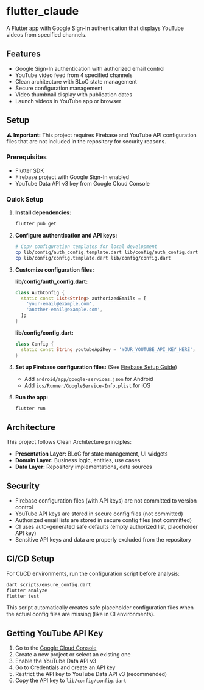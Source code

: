 # flutter_claude

A Flutter app with Google Sign-In authentication that displays YouTube videos from specified channels.

## Features

- Google Sign-In authentication with authorized email control
- YouTube video feed from 4 specified channels
- Clean architecture with BLoC state management
- Secure configuration management
- Video thumbnail display with publication dates
- Launch videos in YouTube app or browser

## Setup

⚠️ **Important:** This project requires Firebase and YouTube API configuration files that are not included in the repository for security reasons.

### Prerequisites

- Flutter SDK
- Firebase project with Google Sign-In enabled
- YouTube Data API v3 key from Google Cloud Console

### Quick Setup

1. **Install dependencies:**
   ```bash
   flutter pub get
   ```

2. **Configure authentication and API keys:**
   ```bash
   # Copy configuration templates for local development
   cp lib/config/auth_config.template.dart lib/config/auth_config.dart
   cp lib/config/config.template.dart lib/config/config.dart
   ```

3. **Customize configuration files:**

   **lib/config/auth_config.dart:**
   ```dart
   class AuthConfig {
     static const List<String> authorizedEmails = [
       'your-email@example.com',
       'another-email@example.com',
     ];
   }
   ```

   **lib/config/config.dart:**
   ```dart
   class Config {
     static const String youtubeApiKey = 'YOUR_YOUTUBE_API_KEY_HERE';
   }
   ```

4. **Set up Firebase configuration files:** (See [Firebase Setup Guide](https://firebase.flutter.dev/docs/overview))
   - Add `android/app/google-services.json` for Android
   - Add `ios/Runner/GoogleService-Info.plist` for iOS

5. **Run the app:**
   ```bash
   flutter run
   ```

## Architecture

This project follows Clean Architecture principles:

- **Presentation Layer:** BLoC for state management, UI widgets
- **Domain Layer:** Business logic, entities, use cases
- **Data Layer:** Repository implementations, data sources

## Security

- Firebase configuration files (with API keys) are not committed to version control
- YouTube API keys are stored in secure config files (not committed)
- Authorized email lists are stored in secure config files (not committed)
- CI uses auto-generated safe defaults (empty authorized list, placeholder API key)
- Sensitive API keys and data are properly excluded from the repository

## CI/CD Setup

For CI/CD environments, run the configuration script before analysis:

```bash
dart scripts/ensure_config.dart
flutter analyze
flutter test
```

This script automatically creates safe placeholder configuration files when the actual config files are missing (like in CI environments).

## Getting YouTube API Key

1. Go to the [Google Cloud Console](https://console.developers.google.com/)
2. Create a new project or select an existing one
3. Enable the YouTube Data API v3
4. Go to Credentials and create an API key
5. Restrict the API key to YouTube Data API v3 (recommended)
6. Copy the API key to `lib/config/config.dart`